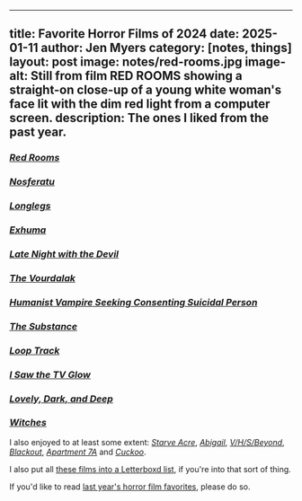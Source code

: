  ---
title:        Favorite Horror Films of 2024
date:         2025-01-11
author:       Jen Myers
category:     [notes, things]
layout:       post
image:        notes/red-rooms.jpg
image-alt:    Still from film RED ROOMS showing a straight-on close-up of a young white woman's face lit with the dim red light from a computer screen.
description:  The ones I liked from the past year.
---



<h3><a href="https://letterboxd.com/film/red-rooms/"><em>Red Rooms</em></a></h3>



<h3><a href="https://letterboxd.com/film/nosferatu-2024/"><em>Nosferatu</em></a></h3>



<h3><a href="https://letterboxd.com/film/longlegs/"><em>Longlegs</em></a></h3>



<h3><a href="https://letterboxd.com/film/exhuma/"><em>Exhuma</em></a></h3>



<h3><a href="https://letterboxd.com/film/late-night-with-the-devil/"><em>Late Night with the Devil</em></a></h3>



<h3><a href="https://letterboxd.com/film/the-vourdalak/"><em>The Vourdalak</em></a></h3>



<h3><a href="https://letterboxd.com/film/humanist-vampire-seeking-consenting-suicidal-person/"><em>Humanist Vampire Seeking Consenting Suicidal Person</em></a></h3>



<h3><a href="https://letterboxd.com/film/the-substance/"><em>The Substance</em></a></h3>



<h3><a href="https://letterboxd.com/film/loop-track/"><em>Loop Track</em></a></h3>



<h3><a href="https://letterboxd.com/film/i-saw-the-tv-glow/"><em>I Saw the TV Glow</em></a></h3>



<h3><a href="https://letterboxd.com/film/lovely-dark-and-deep/"><em>Lovely, Dark, and Deep</em></a></h3>



<h3><a href="https://letterboxd.com/film/witches-2024/"><em>Witches</em></a></h3>



I also enjoyed to at least some extent: <a href="https://letterboxd.com/film/starve-acre/"><em>Starve Acre</em></a>, <a href="https://letterboxd.com/film/abigail-2024/"><em>Abigail</em></a>, <a href="https://letterboxd.com/film/v-h-s-beyond/"><em>V/H/S/Beyond</em></a>, <a href="https://letterboxd.com/film/blackout-2023/"><em>Blackout</em></a>, <a href="https://letterboxd.com/film/apartment-7a/"><em>Apartment 7A</em></a> and <a href="https://letterboxd.com/film/cuckoo-2024/"><em>Cuckoo</em></a>.

I also put all [these films into a Letterboxd list](https://letterboxd.com/jenmyers/list/favorite-horror-films-of-2024/), if you're into that sort of thing.

If you'd like to read [last year's horror film favorites](https://jenmyers.net/notes/film/favorite-horror-films-of-2023.html), please do so.
